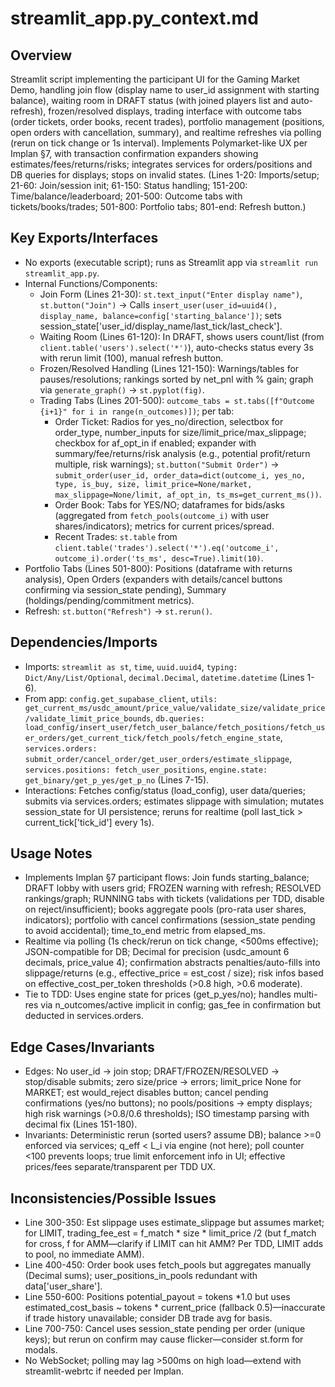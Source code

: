 # streamlit_app.py_context.md

## Overview
Streamlit script implementing the participant UI for the Gaming Market Demo, handling join flow (display name to user_id assignment with starting balance), waiting room in DRAFT status (with joined players list and auto-refresh), frozen/resolved displays, trading interface with outcome tabs (order tickets, order books, recent trades), portfolio management (positions, open orders with cancellation, summary), and realtime refreshes via polling (rerun on tick change or 1s interval). Implements Polymarket-like UX per Implan §7, with transaction confirmation expanders showing estimates/fees/returns/risks; integrates services for orders/positions and DB queries for displays; stops on invalid states. (Lines 1-20: Imports/setup; 21-60: Join/session init; 61-150: Status handling; 151-200: Time/balance/leaderboard; 201-500: Outcome tabs with tickets/books/trades; 501-800: Portfolio tabs; 801-end: Refresh button.)

## Key Exports/Interfaces
- No exports (executable script); runs as Streamlit app via `streamlit run streamlit_app.py`.
- Internal Functions/Components:
  - Join Form (Lines 21-30): `st.text_input("Enter display name")`, `st.button("Join")` → Calls `insert_user(user_id=uuid4(), display_name, balance=config['starting_balance'])`; sets session_state['user_id/display_name/last_tick/last_check'].
  - Waiting Room (Lines 61-120): In DRAFT, shows users count/list (from `client.table('users').select('*')`), auto-checks status every 3s with rerun limit (100), manual refresh button.
  - Frozen/Resolved Handling (Lines 121-150): Warnings/tables for pauses/resolutions; rankings sorted by net_pnl with % gain; graph via `generate_graph()` → `st.pyplot(fig)`.
  - Trading Tabs (Lines 201-500): `outcome_tabs = st.tabs([f"Outcome {i+1}" for i in range(n_outcomes)])`; per tab:
    - Order Ticket: Radios for yes_no/direction, selectbox for order_type, number_inputs for size/limit_price/max_slippage; checkbox for af_opt_in if enabled; expander with summary/fee/returns/risk analysis (e.g., potential profit/return multiple, risk warnings); `st.button("Submit Order")` → `submit_order(user_id, order_data=dict(outcome_i, yes_no, type, is_buy, size, limit_price=None/market, max_slippage=None/limit, af_opt_in, ts_ms=get_current_ms())`.
    - Order Book: Tabs for YES/NO; dataframes for bids/asks (aggregated from `fetch_pools(outcome_i)` with user shares/indicators); metrics for current prices/spread.
    - Recent Trades: `st.table` from `client.table('trades').select('*').eq('outcome_i', outcome_i).order('ts_ms', desc=True).limit(10)`.
- Portfolio Tabs (Lines 501-800): Positions (dataframe with returns analysis), Open Orders (expanders with details/cancel buttons confirming via session_state pending), Summary (holdings/pending/commitment metrics).
- Refresh: `st.button("Refresh")` → `st.rerun()`.

## Dependencies/Imports
- Imports: `streamlit as st`, `time`, `uuid.uuid4`, `typing: Dict/Any/List/Optional`, `decimal.Decimal`, `datetime.datetime` (Lines 1-6).
- From app: `config.get_supabase_client`, `utils: get_current_ms/usdc_amount/price_value/validate_size/validate_price/validate_limit_price_bounds`, `db.queries: load_config/insert_user/fetch_user_balance/fetch_positions/fetch_user_orders/get_current_tick/fetch_pools/fetch_engine_state`, `services.orders: submit_order/cancel_order/get_user_orders/estimate_slippage`, `services.positions: fetch_user_positions`, `engine.state: get_binary/get_p_yes/get_p_no` (Lines 7-15).
- Interactions: Fetches config/status (load_config), user data/queries; submits via services.orders; estimates slippage with simulation; mutates session_state for UI persistence; reruns for realtime (poll last_tick > current_tick['tick_id'] every 1s).

## Usage Notes
- Implements Implan §7 participant flows: Join funds starting_balance; DRAFT lobby with users grid; FROZEN warning with refresh; RESOLVED rankings/graph; RUNNING tabs with tickets (validations per TDD, disable on reject/insufficient); books aggregate pools (pro-rata user shares, indicators); portfolio with cancel confirmations (session_state pending to avoid accidental); time_to_end metric from elapsed_ms.
- Realtime via polling (1s check/rerun on tick change, <500ms effective); JSON-compatible for DB; Decimal for precision (usdc_amount 6 decimals, price_value 4); confirmation abstracts penalties/auto-fills into slippage/returns (e.g., effective_price = est_cost / size); risk infos based on effective_cost_per_token thresholds (>0.8 high, >0.6 moderate).
- Tie to TDD: Uses engine state for prices (get_p_yes/no); handles multi-res via n_outcomes/active implicit in config; gas_fee in confirmation but deducted in services.orders.

## Edge Cases/Invariants
- Edges: No user_id → join stop; DRAFT/FROZEN/RESOLVED → stop/disable submits; zero size/price → errors; limit_price None for MARKET; est would_reject disables button; cancel pending confirmations (yes/no buttons); no pools/positions → empty displays; high risk warnings (>0.8/0.6 thresholds); ISO timestamp parsing with decimal fix (Lines 151-180).
- Invariants: Deterministic rerun (sorted users? assume DB); balance >=0 enforced via services; q_eff < L_i via engine (not here); poll counter <100 prevents loops; true limit enforcement info in UI; effective prices/fees separate/transparent per TDD UX.

## Inconsistencies/Possible Issues
- Line 300-350: Est slippage uses estimate_slippage but assumes market; for LIMIT, trading_fee_est = f_match * size * limit_price /2 (but f_match for cross, f for AMM—clarify if LIMIT can hit AMM? Per TDD, LIMIT adds to pool, no immediate AMM).
- Line 400-450: Order book uses fetch_pools but aggregates manually (Decimal sums); user_positions_in_pools redundant with data['user_share'].
- Line 550-600: Positions potential_payout = tokens *1.0 but uses estimated_cost_basis ~ tokens * current_price (fallback 0.5)—inaccurate if trade history unavailable; consider DB trade avg for basis.
- Line 700-750: Cancel uses session_state pending per order (unique keys); but rerun on confirm may cause flicker—consider st.form for modals.
- No WebSocket; polling may lag >500ms on high load—extend with streamlit-webrtc if needed per Implan.
